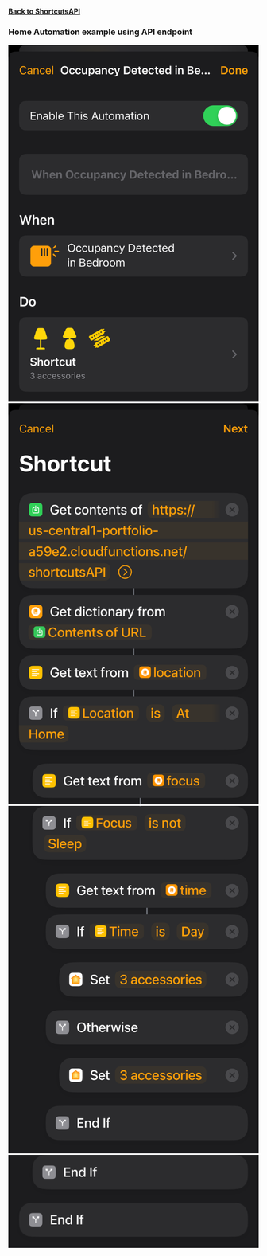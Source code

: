 #### [Back to ShortcutsAPI](../README.md)
### Home Automation example using API endpoint

![Home automation setup](./Occupancy%20Detected%20Example%20A.png)
![Shortcut contents](./Occupancy%20Detected%20Example%20B.png)
![Shortcut contents cont.](./Occupancy%20Detected%20Example%20C.png)
![Shortcut contents cont.](./Occupancy%20Detected%20Example%20D.png)
